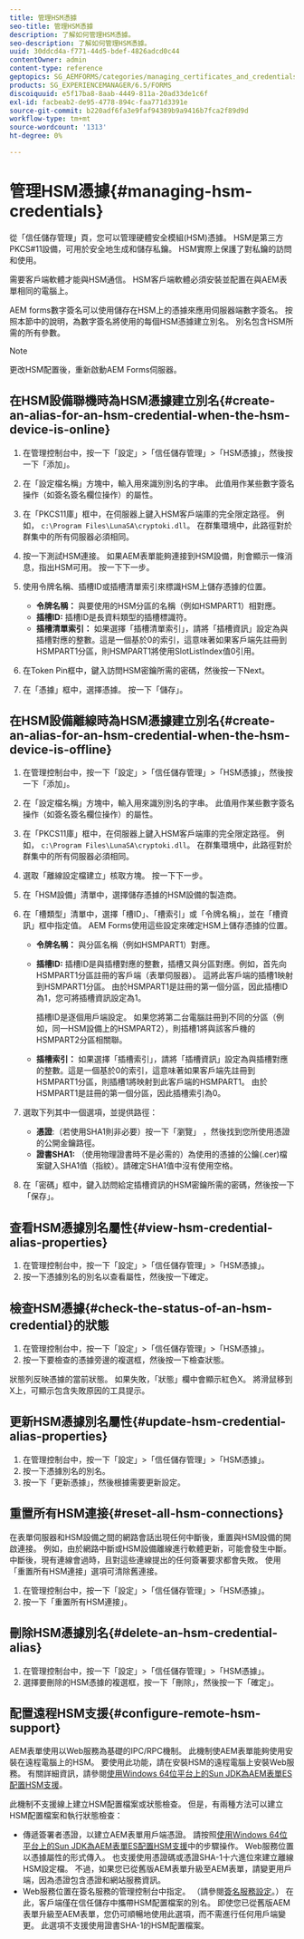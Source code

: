 ```yaml
---
title: 管理HSM憑據
seo-title: 管理HSM憑據
description: 了解如何管理HSM憑據。
seo-description: 了解如何管理HSM憑據。
uuid: 30ddcd4a-f771-44d5-bdef-4826adcd0c44
contentOwner: admin
content-type: reference
geptopics: SG_AEMFORMS/categories/managing_certificates_and_credentials
products: SG_EXPERIENCEMANAGER/6.5/FORMS
discoiquuid: e5f17ba8-8aab-4449-811a-20ad33de1c6f
exl-id: facbeab2-de95-4778-894c-faa771d3391e
source-git-commit: b220adf6fa3e9faf94389b9a9416b7fca2f89d9d
workflow-type: tm+mt
source-wordcount: '1313'
ht-degree: 0%

---
```


# 管理HSM憑據{#managing-hsm-credentials}

從「信任儲存管理」頁，您可以管理硬體安全模組(HSM)憑據。 HSM是第三方PKCS#11設備，可用於安全地生成和儲存私鑰。 HSM實際上保護了對私鑰的訪問和使用。

需要客戶端軟體才能與HSM通信。 HSM客戶端軟體必須安裝並配置在與AEM表單相同的電腦上。

AEM forms數字簽名可以使用儲存在HSM上的憑據來應用伺服器端數字簽名。 按照本節中的說明，為數字簽名將使用的每個HSM憑據建立別名。 別名包含HSM所需的所有參數。

>[!NOTE]
>
>更改HSM配置後，重新啟動AEM Forms伺服器。

## 在HSM設備聯機時為HSM憑據建立別名{#create-an-alias-for-an-hsm-credential-when-the-hsm-device-is-online}

1. 在管理控制台中，按一下「設定」>「信任儲存管理」>「HSM憑據」，然後按一下「添加」。
1. 在「設定檔名稱」方塊中，輸入用來識別別名的字串。 此值用作某些數字簽名操作（如簽名簽名欄位操作）的屬性。
1. 在「PKCS11庫」框中，在伺服器上鍵入HSM客戶端庫的完全限定路徑。 例如， `c:\Program Files\LunaSA\cryptoki.dll`。 在群集環境中，此路徑對於群集中的所有伺服器必須相同。
1. 按一下測試HSM連接。 如果AEM表單能夠連接到HSM設備，則會顯示一條消息，指出HSM可用。 按一下下一步。
1. 使用令牌名稱、插槽ID或插槽清單索引來標識HSM上儲存憑據的位置。

   * **令牌名稱：** 與要使用的HSM分區的名稱（例如HSMPART1）相對應。
   * **插槽ID:** 插槽ID是長資料類型的插槽標識符。
   * **插槽清單索引：** 如果選擇「插槽清單索引」，請將「插槽資訊」設定為與插槽對應的整數。這是一個基於0的索引，這意味著如果客戶端先註冊到HSMPART1分區，則HSMPART1將使用SlotListIndex值0引用。

1. 在Token Pin框中，鍵入訪問HSM密鑰所需的密碼，然後按一下Next。
1. 在「憑據」框中，選擇憑據。 按一下「儲存」。

## 在HSM設備離線時為HSM憑據建立別名{#create-an-alias-for-an-hsm-credential-when-the-hsm-device-is-offline}

1. 在管理控制台中，按一下「設定」>「信任儲存管理」>「HSM憑據」，然後按一下「添加」。
1. 在「設定檔名稱」方塊中，輸入用來識別別名的字串。 此值用作某些數字簽名操作（如簽名簽名欄位操作）的屬性。
1. 在「PKCS11庫」框中，在伺服器上鍵入HSM客戶端庫的完全限定路徑。 例如， `c:\Program Files\LunaSA\cryptoki.dll`。 在群集環境中，此路徑對於群集中的所有伺服器必須相同。
1. 選取「離線設定檔建立」核取方塊。 按一下下一步。
1. 在「HSM設備」清單中，選擇儲存憑據的HSM設備的製造商。
1. 在「槽類型」清單中，選擇「槽ID」、「槽索引」或「令牌名稱」，並在「槽資訊」框中指定值。 AEM Forms使用這些設定來確定HSM上儲存憑據的位置。

   * **令牌名稱：** 與分區名稱（例如HSMPART1）對應。
   * **插槽ID:** 插槽ID是與插槽對應的整數，插槽又與分區對應。例如，首先向HSMPART1分區註冊的客戶端（表單伺服器）。 這將此客戶端的插槽1映射到HSMPART1分區。 由於HSMPART1是註冊的第一個分區，因此插槽ID為1，您可將插槽資訊設定為1。

      插槽ID是逐個用戶端設定。 如果您將第二台電腦註冊到不同的分區（例如，同一HSM設備上的HSMPART2），則插槽1將與該客戶機的HSMPART2分區相關聯。

   * **插槽索引：** 如果選擇「插槽索引」，請將「插槽資訊」設定為與插槽對應的整數。這是一個基於0的索引，這意味著如果客戶端先註冊到HSMPART1分區，則插槽1將映射到此客戶端的HSMPART1。 由於HSMPART1是註冊的第一個分區，因此插槽索引為0。

1. 選取下列其中一個選項，並提供路徑：

   * **憑證**:（若使用SHA1則非必要）按一下「瀏覽」 ，然後找到您所使用憑證的公開金鑰路徑。
   * **證書SHA1:** （使用物理證書時不是必需的）為使用的憑據的公鑰(.cer)檔案鍵入SHA1值（指紋）。請確定SHA1值中沒有使用空格。

1. 在「密碼」框中，鍵入訪問給定插槽資訊的HSM密鑰所需的密碼，然後按一下「保存」。

## 查看HSM憑據別名屬性{#view-hsm-credential-alias-properties}

1. 在管理控制台中，按一下「設定」>「信任儲存管理」>「HSM憑據」。
1. 按一下憑據別名的別名以查看屬性，然後按一下確定。

## 檢查HSM憑據{#check-the-status-of-an-hsm-credential}的狀態

1. 在管理控制台中，按一下「設定」>「信任儲存管理」>「HSM憑據」。
1. 按一下要檢查的憑據旁邊的複選框，然後按一下檢查狀態。

狀態列反映憑據的當前狀態。 如果失敗，「狀態」欄中會顯示紅色X。 將滑鼠移到X上，可顯示包含失敗原因的工具提示。

## 更新HSM憑據別名屬性{#update-hsm-credential-alias-properties}

1. 在管理控制台中，按一下「設定」>「信任儲存管理」>「HSM憑據」。
1. 按一下憑據別名的別名。
1. 按一下「更新憑據」，然後根據需要更新設定。

## 重置所有HSM連接{#reset-all-hsm-connections}

在表單伺服器和HSM設備之間的網路會話出現任何中斷後，重置與HSM設備的開啟連接。 例如，由於網路中斷或HSM設備離線進行軟體更新，可能會發生中斷。 中斷後，現有連線會過時，且對這些連線提出的任何簽署要求都會失敗。 使用「重置所有HSM連接」選項可清除舊連接。

1. 在管理控制台中，按一下「設定」>「信任儲存管理」>「HSM憑據」。
1. 按一下「重置所有HSM連接」。

## 刪除HSM憑據別名{#delete-an-hsm-credential-alias}

1. 在管理控制台中，按一下「設定」>「信任儲存管理」>「HSM憑據」。
1. 選擇要刪除的HSM憑據的複選框，按一下「刪除」，然後按一下「確定」。

## 配置遠程HSM支援{#configure-remote-hsm-support}

AEM表單使用以Web服務為基礎的IPC/RPC機制。 此機制使AEM表單能夠使用安裝在遠程電腦上的HSM。 要使用此功能，請在安裝HSM的遠程電腦上安裝Web服務。 有關詳細資訊，請參閱[使用Windows 64位平台上的Sun JDK為AEM表單ES配置HSM支援](https://kb2.adobe.com/cps/808/cpsid_80835.html)。

此機制不支援線上建立HSM配置檔案或狀態檢查。 但是，有兩種方法可以建立HSM配置檔案和執行狀態檢查：

* 傳遞簽署者憑證，以建立AEM表單用戶端憑證。 請按照[使用Windows 64位平台上的Sun JDK為AEM表單ES配置HSM支援](https://kb2.adobe.com/cps/808/cpsid_80835.html)中的步驟操作。 Web服務位置以憑據屬性的形式傳入。 也支援使用憑證碼或憑證SHA-1十六進位來建立離線HSM設定檔。 不過，如果您已從舊版AEM表單升級至AEM表單，請變更用戶端，因為憑證包含憑證和網站服務資訊。
* Web服務位置在簽名服務的管理控制台中指定。 （請參閱[簽名服務設定](/help/forms/using/admin-help/configure-service-settings.md#signature-service-settings)。） 在此，客戶端僅在信任儲存中攜帶HSM配置檔案的別名。 即使您已從舊版AEM表單升級至AEM表單，您仍可順暢地使用此選項，而不需進行任何用戶端變更。 此選項不支援使用證書SHA-1的HSM配置檔案。
